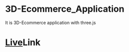 # 3D-Ecommerce_Application
It is 3D-Ecommerce application with three.js
<h1><a href="https://d-ecommercehub.web.app/">Live</a>Link</h1>

